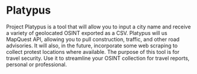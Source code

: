 # Platypus
Project Platypus is a tool that will allow you to input a city name and receive a variety of geolocated OSINT exported as a CSV.  Platypus will us MapQuest API, allowing you to pull construction, traffic, and other road advisories.  It will also, in the future, incorporate some web scraping to collect protest locations where available.  The purpose of this tool is for travel security. Use it to streamline your OSINT collection for travel reports, personal or professional.
